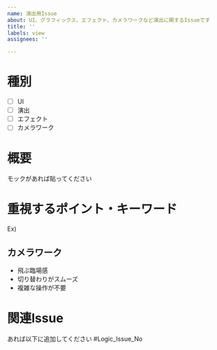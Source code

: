 ```yaml
---
name: 演出用Issue
about: UI、グラフィックス、エフェクト、カメラワークなど演出に関するIssueです
title: ''
labels: view
assignees: ''

---
```


# 種別
- [ ] UI
- [ ] 演出
- [ ] エフェクト
- [ ] カメラワーク

# 概要
モックがあれば貼ってください

# 重視するポイント・キーワード
Ex) 
## カメラワーク
- 飛ぶ臨場感
- 切り替わりがスムーズ
- 複雑な操作が不要

# 関連Issue
あれば以下に追加してください
#Logic_Issue_No
